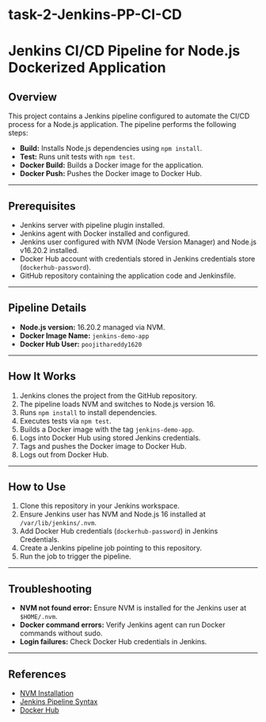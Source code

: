 # task-2-Jenkins-PP-CI-CD
# Jenkins CI/CD Pipeline for Node.js Dockerized Application

## Overview

This project contains a Jenkins pipeline configured to automate the CI/CD process for a Node.js application. The pipeline performs the following steps:

- **Build:** Installs Node.js dependencies using `npm install`.
- **Test:** Runs unit tests with `npm test`.
- **Docker Build:** Builds a Docker image for the application.
- **Docker Push:** Pushes the Docker image to Docker Hub.

---

## Prerequisites

- Jenkins server with pipeline plugin installed.
- Jenkins agent with Docker installed and configured.
- Jenkins user configured with NVM (Node Version Manager) and Node.js v16.20.2 installed.
- Docker Hub account with credentials stored in Jenkins credentials store (`dockerhub-password`).
- GitHub repository containing the application code and Jenkinsfile.

---

## Pipeline Details

- **Node.js version:** 16.20.2 managed via NVM.
- **Docker Image Name:** `jenkins-demo-app`
- **Docker Hub User:** `poojithareddy1620`

---

## How It Works

1. Jenkins clones the project from the GitHub repository.
2. The pipeline loads NVM and switches to Node.js version 16.
3. Runs `npm install` to install dependencies.
4. Executes tests via `npm test`.
5. Builds a Docker image with the tag `jenkins-demo-app`.
6. Logs into Docker Hub using stored Jenkins credentials.
7. Tags and pushes the Docker image to Docker Hub.
8. Logs out from Docker Hub.

---

## How to Use

1. Clone this repository in your Jenkins workspace.
2. Ensure Jenkins user has NVM and Node.js 16 installed at `/var/lib/jenkins/.nvm`.
3. Add Docker Hub credentials (`dockerhub-password`) in Jenkins Credentials.
4. Create a Jenkins pipeline job pointing to this repository.
5. Run the job to trigger the pipeline.

---

## Troubleshooting

- **NVM not found error:** Ensure NVM is installed for the Jenkins user at `$HOME/.nvm`.
- **Docker command errors:** Verify Jenkins agent can run Docker commands without sudo.
- **Login failures:** Check Docker Hub credentials in Jenkins.

---

## References

- [NVM Installation](https://github.com/nvm-sh/nvm)
- [Jenkins Pipeline Syntax](https://www.jenkins.io/doc/book/pipeline/syntax/)
- [Docker Hub](https://hub.docker.com/)
